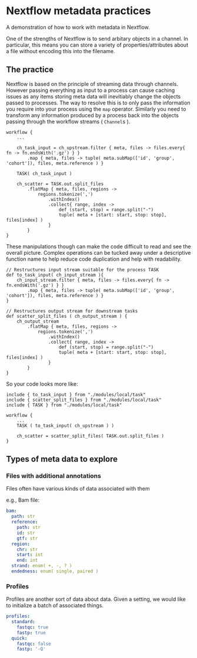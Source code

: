 # Nextflow metadata practices

A demonstration of how to work with metadata in Nextflow.

One of the strengths of Nextflow is to send arbitary objects
in a channel. In particular, this means you can store a
variety of properties/attributes about a file without
encoding this into the filename.

## The practice

Nextflow is based on the principle of streaming data through
channels. However passing everything as input to a process
can cause caching issues as any items storing meta data will
inevitiably change the objects passed to processes. The way to
resolve this is to only pass the information you require into
your process using the `map` operator. Similarly you need to
transform any information produced by a process back into the
objects passing through the workflow streams ( `Channel`s ).

```nextflow
workflow {
    ...

    ch_task_input = ch_upstream.filter { meta, files -> files.every{ fn -> fn.endsWith('.gz') } }
        .map { meta, files -> tuple( meta.subMap(['id', 'group', 'cohort']), files, meta.reference ) }

    TASK( ch_task_input ) 

    ch_scatter = TASK.out.split_files
        .flatMap { meta, files, regions -> 
            regions.tokenize(',')
                .withIndex()
                .collect{ range, index -> 
                    def (start, stop) = range.split("-")
                    tuple( meta + [start: start, stop: stop], files[index] )
                }
        }
}
```

These manipulations though can make the code difficult to read and see the overall
picture. Complex operations can be tucked away under a descriptive function name
to help reduce code duplication and help with readability.

```nextflow
// Restructures input stream suitable for the process TASK
def to_task_input( ch_input_stream ){
    ch_input_stream.filter { meta, files -> files.every{ fn -> fn.endsWith('.gz') } }
        .map { meta, files -> tuple( meta.subMap(['id', 'group', 'cohort']), files, meta.reference ) }
}

// Restructures output stream for downstream tasks
def scatter_split_files ( ch_output_stream ) {
    ch_output_stream
        .flatMap { meta, files, regions -> 
            regions.tokenize(',')
                .withIndex()
                .collect{ range, index -> 
                    def (start, stop) = range.split("-")
                    tuple( meta + [start: start, stop: stop], files[index] )
                }
        }
}
```

So your code looks more like:

```nextflow
include { to_task_input } from "./modules/local/task"
include { scatter_split_files } from "./modules/local/task"
include { TASK } from "./modules/local/task"

workflow {
    ...
    TASK ( to_task_input( ch_upstream ) )

    ch_scatter = scatter_split_files( TASK.out.split_files )
}
```

## Types of meta data to explore

### Files with additional annotations

Files often have various kinds of data associated with them

e.g., Bam file:

```yml
bam:
  path: str
  reference:
    path: str
    id: str
    gtf: str
  region:
    chr: str
    start: int
    end: int
  strand: enum( +, -, ? )
  endedness: enum( single, paired )
```

### Profiles

Profiles are another sort of data about data. Given a setting, 
we would like to initialize a batch of associated things.

```yml
profiles:
  standard:
    fastqc: true
    fastp: true
  quick:
    fastqc: false
    fastp: '-Q'
```